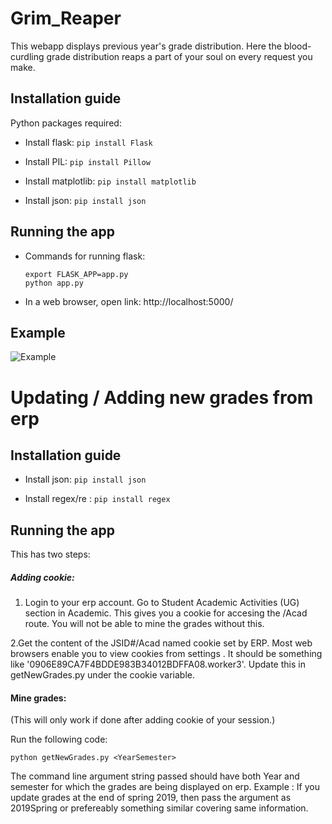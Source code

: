 # Grim_Reaper


This webapp displays previous year's grade distribution. Here the blood-curdling grade distribution reaps a part of your soul on every request you make.

## Installation guide

Python packages required:


- Install flask: `pip install Flask`

- Install PIL: `pip install Pillow`

- Install matplotlib: `pip install matplotlib`

- Install json: `pip install json`

## Running the app

* Commands for running flask:
  ```
  export FLASK_APP=app.py
  python app.py
  ```

* In a web browser, open link: http://localhost:5000/


## Example
![Example](https://github.com/Ayushkaushal/Grim_Reaper/blob/master/example.gif)



# Updating / Adding new grades from erp

## Installation guide

- Install json: `pip install json`

- Install regex/re  : `pip install regex`

## Running the app

This has two steps:

##### Adding cookie:

  1. Login to your erp account. Go to Student Academic Activities (UG) section in Academic. This gives you a cookie for accesing the /Acad route. You will not be able to mine the grades without this.
  
  
  2.Get the content of the JSID#/Acad named cookie set by ERP. Most web browsers enable you to view cookies from settings . It should be something like '0906E89CA7F4BDDE983B34012BDFFA08.worker3'. Update this in getNewGrades.py under the cookie variable.
  
  
 #### Mine grades:
 
  (This will only work if done after adding cookie of your session.)
  
  Run the following code:
  
  `python getNewGrades.py <YearSemester>`
  
  The command line argument string passed should have both Year and semester for which the grades are being displayed on erp.
  Example : If you update grades at the end of spring 2019, then pass the argument as 2019Spring or prefereably something similar covering same information.
  
